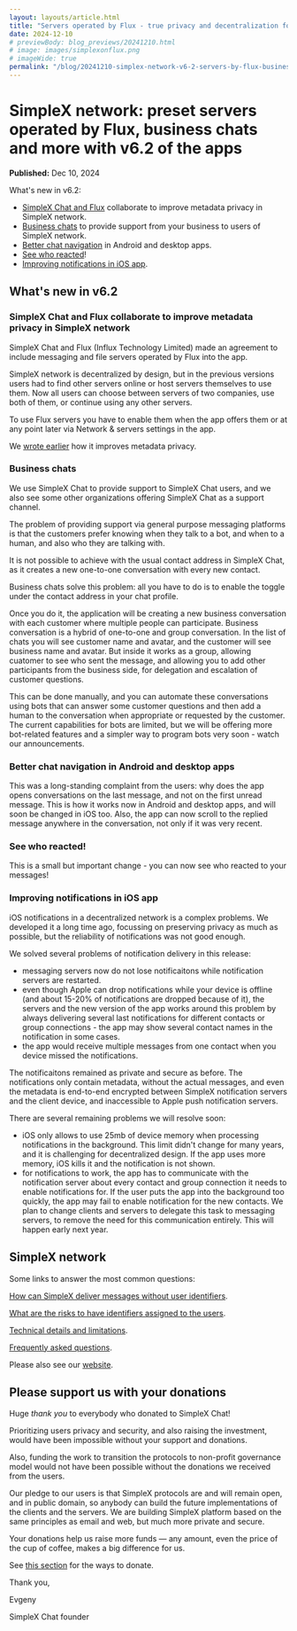 ```yaml
---
layout: layouts/article.html
title: "Servers operated by Flux - true privacy and decentralization for all users"
date: 2024-12-10
# previewBody: blog_previews/20241210.html
# image: images/simplexonflux.png
# imageWide: true
permalink: "/blog/20241210-simplex-network-v6-2-servers-by-flux-business-chats.html"
---
```


# SimpleX network: preset servers operated by Flux, business chats and more with v6.2 of the apps

**Published:** Dec 10, 2024

What's new in v6.2:

- [SimpleX Chat and Flux](simplex-chat-and-flux-collaborate-to-improve-metadata-privacy-in-simpleX-network) collaborate to improve metadata privacy in SimpleX network.
- [Business chats](#business-chats) to provide support from your business to users of SimpleX network.
- [Better chat navigation](#better-chat-navigation-in-android-and-desktop-apps) in Android and desktop apps.
- [See who reacted](#see-who-reacted)!
- [Improving notifications in iOS app](improving-notifications-in-ios-app).

## What's new in v6.2

### SimpleX Chat and Flux collaborate to improve metadata privacy in SimpleX network

SimpleX Chat and Flux (Influx Technology Limited) made an agreement to include messaging and file servers operated by Flux into the app.

SimpleX network is decentralized by design, but in the previous versions users had to find other servers online or host servers themselves to use them. Now all users can choose between servers of two companies, use both of them, or continue using any other servers.

To use Flux servers you have to enable them when the app offers them or at any point later via Network & servers settings in the app.

We [wrote earlier](./20241125-servers-operated-by-flux-true-privacy-and-decentralization-for-all-users.md) how it improves metadata privacy.

### Business chats

We use SimpleX Chat to provide support to SimpleX Chat users, and we also see some other organizations offering SimpleX Chat as a support channel.

The problem of providing support via general purpose messaging platforms is that the customers prefer knowing when they talk to a bot, and when to a human, and also who they are talking with.

It is not possible to achieve with the usual contact address in SimpleX Chat, as it creates a new one-to-one conversation with every new contact.

Business chats solve this problem: all you have to do is to enable the toggle under the contact address in your chat profile.

Once you do it, the application will be creating a new business conversation with each customer where multiple people can participate. Business conversation is a hybrid of one-to-one and group conversation. In the list of chats you will see customer name and avatar, and the customer will see business name and avatar. But inside it works as a group, allowing cuatomer to see who sent the message, and allowing you to add other participants from the business side, for delegation and escalation of customer questions.

This can be done manually, and you can automate these conversations using bots that can answer some customer questions and then add a human to the conversation when appropriate or requested by the customer. The current capabilities for bots are limited, but we will be offering more bot-related features and a simpler way to program bots very soon - watch our announcements.

### Better chat navigation in Android and desktop apps

This was a long-standing complaint from the users: why does the app opens conversations on the last message, and not on the first unread message. This is how it works now in Android and desktop apps, and will soon be changed in iOS too. Also, the app can now scroll to the replied message anywhere in the conversation, not only if it was very recent.

### See who reacted!

This is a small but important change - you can now see who reacted to your messages!

### Improving notifications in iOS app

iOS notifications in a decentralized network is a complex problems. We developed it a long time ago, focussing on preserving privacy as much as possible, but the reliability of notifications was not good enough.

We solved several problems of notification delivery in this release:
- messaging servers now do not lose notificaitons while notification servers are restarted.
- even though Apple can drop notifications while your device is offline (and about 15-20% of notifications are dropped because of it), the servers and the new version of the app works around this problem by always delivering several last notifications for different contacts or group connections - the app may show several contact names in the notification in some cases.
- the app would receive multiple messages from one contact when you device missed the notifications.

The notificaitons remained as private and secure as before. The notifications only contain metadata, without the actual messages, and even the metadata is end-to-end encrypted between SimpleX notification servers and the client device, and inaccessible to Apple push notification servers.

There are several remaining problems we will resolve soon:
- iOS only allows to use 25mb of device memory when processing notifications in the background. This limit didn't change for many years, and it is challenging for decentralized design. If the app uses more memory, iOS kills it and the notification is not shown.
- for notifications to work, the app has to communicate with the notification server about every contact and group connection it needs to enable notifications for. If the user puts the app into the background too quickly, the app may fail to enable notification for the new contacts. We plan to change clients and servers to delegate this task to messaging servers, to remove the need for this communication entirely. This will happen early next year.

## SimpleX network

Some links to answer the most common questions:

[How can SimpleX deliver messages without user identifiers](./20220511-simplex-chat-v2-images-files.md#the-first-messaging-platform-without-user-identifiers).

[What are the risks to have identifiers assigned to the users](./20220711-simplex-chat-v3-released-ios-notifications-audio-video-calls-database-export-import-protocol-improvements.md#why-having-users-identifiers-is-bad-for-the-users).

[Technical details and limitations](https://github.com/simplex-chat/simplex-chat#privacy-and-security-technical-details-and-limitations).

[Frequently asked questions](../docs/FAQ.md).

Please also see our [website](https://simplex.chat).

## Please support us with your donations

Huge *thank you* to everybody who donated to SimpleX Chat!

Prioritizing users privacy and security, and also raising the investment, would have been impossible without your support and donations.

Also, funding the work to transition the protocols to non-profit governance model would not have been possible without the donations we received from the users.

Our pledge to our users is that SimpleX protocols are and will remain open, and in public domain, so anybody can build the future implementations of the clients and the servers. We are building SimpleX platform based on the same principles as email and web, but much more private and secure.

Your donations help us raise more funds &mdash; any amount, even the price of the cup of coffee, makes a big difference for us.

See [this section](https://github.com/simplex-chat/simplex-chat/#please-support-us-with-your-donations) for the ways to donate.

Thank you,

Evgeny

SimpleX Chat founder
